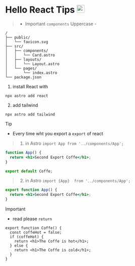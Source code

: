 # Hello React Tips <img src="https://i.makeagif.com/media/11-21-2022/imisbt.gif" alt="picture alt" width="25px" height="25">

>- Important `components` Uppercase  - 

```text
/
├── public/
│   └── favicon.svg
├── src/
│   ├── components/
│   │   └── Card.astro
│   ├── layouts/
│   │   └── Layout.astro
│   └── pages/
│       └── index.astro
└── package.json
```
1. install React with
```
npx astro add react  
```

2. add tailwind
```
npx astro add tailwind
```

> [!TIP]
>- Every time wht you export a `export` of react

> 1. in Astro `import App from '../components/App';`
```jsx
function App() {
  return <h1>Second Export Coffe</h1>;
}

export default Coffe;
```
> 2. in Astro `import {App}  from '../components/App';`
```jsx
export function App() {
  return <h1>Second Export Coffe</h1>;
}
```

> [!IMPORTANT]
>- read please `return`
```
export function Coffe() {
  const coffeHot = false;
  if (coffeHot) {
    return <h1>The Coffe is hot</h1>;
  } else {
    return <h1>The Coffe is cold</h1>;
  }
}
```